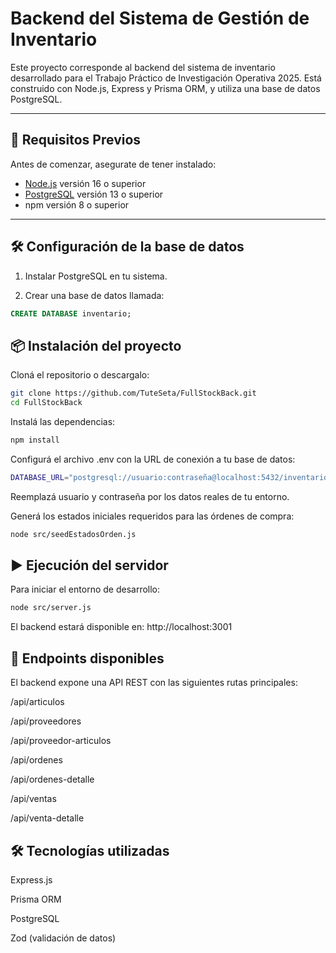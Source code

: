 # Backend del Sistema de Gestión de Inventario

Este proyecto corresponde al backend del sistema de inventario desarrollado para el Trabajo Práctico de Investigación Operativa 2025. Está construido con Node.js, Express y Prisma ORM, y utiliza una base de datos PostgreSQL.

---

## 🚀 Requisitos Previos

Antes de comenzar, asegurate de tener instalado:

- [Node.js](https://nodejs.org/) versión 16 o superior
- [PostgreSQL](https://www.postgresql.org/) versión 13 o superior
- npm versión 8 o superior

---

## 🛠️ Configuración de la base de datos

1. Instalar PostgreSQL en tu sistema.

2. Crear una base de datos llamada:

```sql
CREATE DATABASE inventario;
```
## 📦 Instalación del proyecto
Cloná el repositorio o descargalo:

```bash
git clone https://github.com/TuteSeta/FullStockBack.git
cd FullStockBack
```
Instalá las dependencias:
```bash
npm install
```

Configurá el archivo .env con la URL de conexión a tu base de datos:

```bash
DATABASE_URL="postgresql://usuario:contraseña@localhost:5432/inventario"
```
Reemplazá usuario y contraseña por los datos reales de tu entorno.

Generá los estados iniciales requeridos para las órdenes de compra:

```bash
node src/seedEstadosOrden.js
```

## ▶️ Ejecución del servidor
Para iniciar el entorno de desarrollo:

```bash
node src/server.js
```

El backend estará disponible en: http://localhost:3001

## 📁 Endpoints disponibles
El backend expone una API REST con las siguientes rutas principales:

/api/articulos

/api/proveedores

/api/proveedor-articulos

/api/ordenes

/api/ordenes-detalle

/api/ventas

/api/venta-detalle

## 🛠️ Tecnologías utilizadas

Express.js

Prisma ORM

PostgreSQL

Zod (validación de datos)
